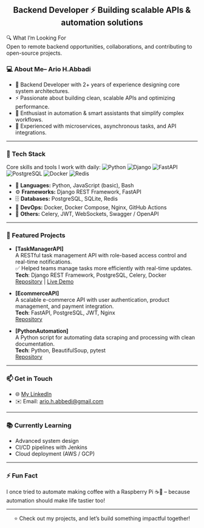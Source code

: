 <h2 align="center">Backend Developer ⚡ Building scalable APIs & automation solutions</h2>


🔍 What I’m Looking For  
Open to remote backend opportunities, collaborations, and contributing to open-source projects.


### 💻 About Me– Ario H.Abbadi

- 🧠 Backend Developer with 2+ years of experience designing core system architectures.  
- ⚡ Passionate about building clean, scalable APIs and optimizing performance.  
- 🤖 Enthusiast in automation & smart assistants that simplify complex workflows.  
- 🚀 Experienced with microservices, asynchronous tasks, and API integrations.  

---

### 🔧 Tech Stack
Core skills and tools I work with daily:
![Python](https://img.shields.io/badge/python-3670A0?style=flat&logo=python&logoColor=ffdd54)
![Django](https://img.shields.io/badge/django-092E20?style=flat&logo=django&logoColor=white)
![FastAPI](https://img.shields.io/badge/fastapi-009688?style=flat&logo=fastapi&logoColor=white)
![PostgreSQL](https://img.shields.io/badge/postgresql-316192?style=flat&logo=postgresql&logoColor=white)
![Docker](https://img.shields.io/badge/docker-0db7ed?style=flat&logo=docker&logoColor=white)
![Redis](https://img.shields.io/badge/redis-CC0000?style=flat&logo=redis&logoColor=white)

- 🐍 **Languages:** Python, JavaScript (basic), Bash
- ⚙️ **Frameworks:** Django REST Framework, FastAPI
- 🗄️ **Databases:** PostgreSQL, SQLite, Redis
- 🐳 **DevOps:** Docker, Docker Compose, Nginx, GitHub Actions
- 🔌 **Others:** Celery, JWT, WebSockets, Swagger / OpenAPI

---

### 🌟 Featured Projects

- **[TaskManagerAPI]**  
  A RESTful task management API with role-based access control and real-time notifications.  
  ✅ Helped teams manage tasks more efficiently with real-time updates.  
  **Tech**: Django REST Framework, PostgreSQL, Celery, Docker  
  [Repository](...) | [Live Demo](...)


- **[EcommerceAPI]**  
  A scalable e-commerce API with user authentication, product management, and payment integration.  
  **Tech**: FastAPI, PostgreSQL, JWT, Nginx  
  [Repository](https://github.com/diaco-dev/ecommerce-api)

- **[PythonAutomation]**  
  A Python script for automating data scraping and processing with clean documentation.  
  **Tech**: Python, BeautifulSoup, pytest  
  [Repository](https://github.com/diaco-dev/python-automation)

---


### 📫 Get in Touch

- 🌐 [My LinkedIn](www.linkedin.com/in/ario-hasanabbadi-09b918381)
- ✉️ Email: ario.h.abbedi@gmail.com

---

### 📚 Currently Learning  
- Advanced system design  
- CI/CD pipelines with Jenkins  
- Cloud deployment (AWS / GCP)  

---

### ⚡ Fun Fact
I once tried to automate making coffee with a Raspberry Pi ☕🤖 – because automation should make life tastier too!

---



<p align="center">⭐ Check out my projects, and let’s build something impactful together!</p>

